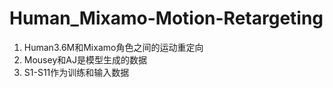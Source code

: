 # Human_Mixamo-Motion-Retargeting
1. Human3.6M和Mixamo角色之间的运动重定向
2. Mousey和AJ是模型生成的数据
3. S1-S11作为训练和输入数据
